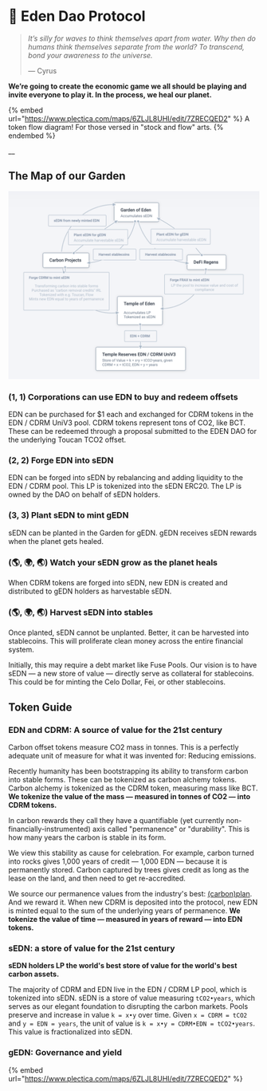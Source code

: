 # 🌟 Eden Dao Protocol

> _It’s silly for waves to think themselves apart from water. Why then do humans think themselves separate from the world? To transcend, bond your awareness to the universe._
>
> — Cyrus

**We’re going to create the economic game we all should be playing and invite everyone to play it. In the process, we heal our planet.**

{% embed url="https://www.plectica.com/maps/6ZLJL8UHI/edit/7ZRECQED2" %}
A token flow diagram! For those versed in "stock and flow" arts.
{% endembed %}

__

## The Map of our Garden

![Start at "Carbon Projects" or "DeFi Regens" and follow the arrows!](<../.gitbook/assets/Screenshot 2022-02-18 at 16.08.47.png>)

### **(1, 1) Corporations can use EDN to buy and redeem offsets**

EDN can be purchased for $1 each and exchanged for CDRM tokens in the EDN / CDRM UniV3 pool. CDRM tokens represent tons of CO2, like BCT. These can be redeemed through a proposal submitted to the EDEN DAO for the underlying Toucan TCO2 offset.

### (2, 2) Forge EDN into sEDN

EDN can be forged into sEDN by rebalancing and adding liquidity to the EDN / CDRM pool. This LP is tokenized into the sEDN ERC20. The LP is owned by the DAO on behalf of sEDN holders.

### (3, 3) **Plant sEDN to mint gEDN**

sEDN can be planted in the Garden for gEDN. gEDN receives sEDN rewards when the planet gets healed.

### (🌎, 🌍, 🌏) Watch your sEDN grow as the planet heals

When CDRM tokens are forged into sEDN, new EDN is created and distributed to gEDN holders as harvestable sEDN.

### (🌎, 🌍, 🌏) Harvest sEDN into stables&#x20;

Once planted, sEDN cannot be unplanted. Better, it can be harvested into stablecoins. This will proliferate clean money across the entire financial system.

Initially, this may require a debt market like Fuse Pools. Our vision is to have sEDN — a new store of value — directly serve as collateral for stablecoins. This could be for minting the Celo Dollar, Fei, or other stablecoins.



## Token Guide

### EDN and CDRM: A source of value for the 21st century

Carbon offset tokens measure CO2 mass in tonnes. This is a perfectly adequate unit of measure for what it was invented for: Reducing emissions.

Recently humanity has been bootstrapping its ability to transform carbon into stable forms. These can be tokenized as carbon alchemy tokens. Carbon alchemy is tokenized as the CDRM token, measuring mass like BCT. **We tokenize the value of the mass — measured in tonnes of CO2 — into CDRM tokens.**

In carbon rewards they call they have a quantifiable (yet currently non-financially-instrumented) axis called "permanence" or "durability". This is how many years the carbon is stable in its form.&#x20;

We view this stability as cause for celebration. For example, carbon turned into rocks gives 1,000 years of credit — 1,000 EDN — because it is permanently stored. Carbon captured by trees gives credit as long as the lease on the land, and then need to get re-accredited.&#x20;

We source our permanence values from the industry's best: [(carbon)plan](https://carbonplan.org/research/cdr-database). And we reward it. When new CDRM is deposited into the protocol, new EDN is minted equal to the sum of the underlying years of permanence. **We tokenize the value of time — measured in years of reward — into EDN tokens.**

### sEDN: a store of value for the 21st century

**sEDN holders LP the world's best store of value for the world's best carbon assets.**

The majority of CDRM and EDN live in the EDN / CDRM LP pool, which is tokenized into sEDN. sEDN is a store of value measuring `tCO2•years`, which serves as our elegant foundation to disrupting the carbon markets. Pools preserve and increase in value `k = x•y` over time. Given `x = CDRM = tCO2` and `y = EDN = years`, the unit of value is `k = x•y = CDRM•EDN = tCO2•years`. This value is fractionalized into sEDN.

### gEDN: Governance and yield

{% embed url="https://www.plectica.com/maps/6ZLJL8UHI/edit/7ZRECQED2" %}
